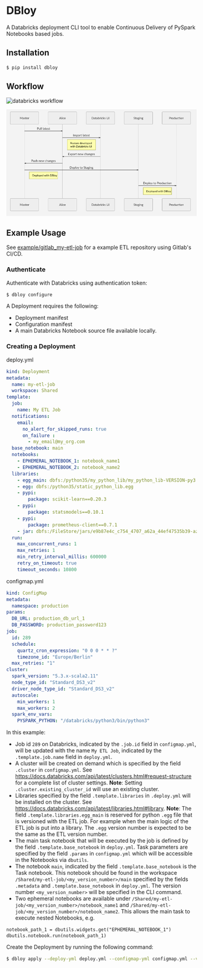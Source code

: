 # DBloy

A Databricks deployment CLI tool to enable Continuous Delivery of PySpark Notebooks based jobs.

## Installation

````bash
$ pip install dbloy
````

## Workflow

![databricks workflow](https://databricks.com/wp-content/uploads/2017/10/CI-CD-BLOG4@2x-1024x211.png "databricks workflow")
 
![example workflow](https://github.com/hjh17/dbloy/blob/master/uml.png?raw=true "example workflow")
 


 
## Example Usage

See [example/gitlab_my-etl-job](https://github.com/hjh17/dbloy/tree/master/example/gitlab_my-etl-job) for a example ETL repository using Gitlab's CI/CD.

### Authenticate

Authenticate with Databricks using authentication token:

```bash
$ dbloy configure 
```

A Deployment requires the following:

* Deployment manifest
* Configuration manifest
* A main Databricks Notebook source file available locally. 


### Creating a Deployment



deploy.yml

````yaml
kind: Deployment
metadata:
  name: my-etl-job
  workspace: Shared
template:
  job:
    name: My ETL Job
  notifications:
    email:
      no_alert_for_skipped_runs: true
      on_failure :
        - my_email@my_org.com
  base_notebook: main
  notebooks:
    - EPHEMERAL_NOTEBOOK_1: notebook_name1
    - EPHEMERAL_NOTEBOOK_2: notebook_name2
  libraries:
    - egg_main: dbfs:/python35/my_python_lib/my_python_lib-VERSION-py3.5.egg
    - egg: dbfs:/python35/static_python_lib.egg
    - pypi:
        package: scikit-learn==0.20.3
    - pypi:
        package: statsmodels==0.10.1
    - pypi:
        package: prometheus-client==0.7.1
    - jar: dbfs:/FileStore/jars/e9b87e4c_c754_4707_a62a_44ef47535b39-azure_cosmosdb_spark_2_4_0_2_11_1_3_4_uber-38021.jar
  run:
    max_concurrent_runs: 1
    max_retries: 1
    min_retry_interval_millis: 600000
    retry_on_timeout: true
    timeout_seconds: 10800
````

configmap.yml

````yaml
kind: ConfigMap
metadata:
  namespace: production
params:
  DB_URL: production_db_url_1
  DB_PASSWORD: production_password123
job:
  id: 289
  schedule:
    quartz_cron_expression: "0 0 0 * * ?"
    timezone_id: "Europe/Berlin"
  max_retries: "1"
cluster:
  spark_version: "5.3.x-scala2.11"
  node_type_id: "Standard_DS3_v2"
  driver_node_type_id: "Standard_DS3_v2"
  autoscale:
    min_workers: 1
    max_workers: 2
  spark_env_vars:
    PYSPARK_PYTHON: "/databricks/python3/bin/python3"

````

In this example:

* Job id `289` on Databricks, indicated by the `.job.id` field in `configmap.yml`, will be updated with the name `My ETL Job`, indicated by the `.template.job.name` field in `deploy.yml`.
* A cluster will be created on demand which is specified by the field `.cluster` in `configmap.yml`. See https://docs.databricks.com/api/latest/clusters.html#request-structure for a complete list of cluster settings. **Note**: Setting `.cluster.existing_cluster_id` will use an existing cluster. 
* Libraries specified by the field `.template.libraries` in `.deploy.yml` will be installed on the cluster. See https://docs.databricks.com/api/latest/libraries.html#library. 
 **Note**: The field `.template.libraries.egg_main` is reserved for python `.egg` file that is versioned with the ETL job. 
 For example when the main logic of the ETL job is put into a library. The `.egg` version number is expected to be the same as the ETL version number.
* The main task notebook that will be executed by the job is defined by the field `.template.base_notebook` in `deploy.yml`. Task parameters are specified by the field `.params` in `configmap.yml` which will be accessible in the Notebooks via `dbutils`.
* The notebook `main`, indicated by the field `.template.base_notebook` is the Task notebook. This notebook should be found in the workspace `/Shared/my-etl-job/<my_version_number>/main` specified by the fields `.metadata` and  `.template.base_notebook` in `deploy.yml`. The version number `<my_version_number>` will be specified in the CLI command.
* Two ephemeral notebooks are available under `/Shared/my-etl-job/<my_version_number>/notebook_name1` and `/Shared/my-etl-job/<my_version_number>/notebook_name2`. This allows the main task to execute nested Notebooks, e.g.
```
notebook_path_1 = dbutils.widgets.get("EPHEMERAL_NOTEBOOK_1")
dbutils.notebook.run(notebook_path_1)
```
 
 
Create the Deployment by running the following command:

```bash
$ dbloy apply --deploy-yml deploy.yml --configmap-yml configmap.yml --version <my_version_number>
```